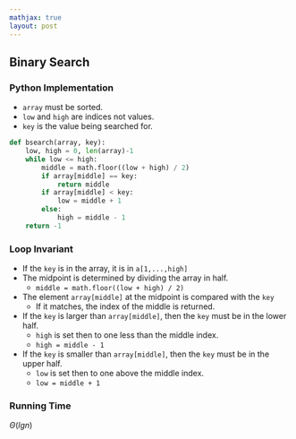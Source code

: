 ```yaml
---
mathjax: true
layout: post
---
```


## Binary Search

### Python Implementation
* `array` must be sorted.
* `low` and `high` are indices not values.
* `key` is the value being searched for.

```py
def bsearch(array, key):
    low, high = 0, len(array)-1
    while low <= high:
        middle = math.floor((low + high) / 2)
        if array[middle] == key:
            return middle
        if array[middle] < key:
            low = middle + 1
        else:
            high = middle - 1
    return -1
```

### Loop Invariant
* If the `key` is in the array, it is in `a[1,...,high]`
* The midpoint is determined by dividing the array in half.
    * `middle = math.floor((low + high) / 2)`
* The element `array[middle]` at the midpoint is compared with the `key`
    * If it matches, the index of the middle is returned.
* If the `key` is larger than `array[middle]`, then the `key` must be in the lower half.
    * `high` is set then to one less than the middle index.
    * `high = middle - 1`
* If the `key` is smaller than `array[middle]`, then the `key` must be in the upper half.
    * `low` is set then to one above the middle index.
    * `low = middle + 1`

### Running Time
$\Theta(lgn)$
